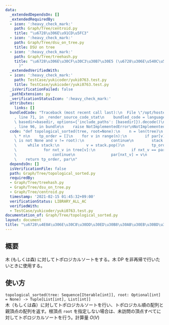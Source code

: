 ```yaml
---
data:
  _extendedDependsOn: []
  _extendedRequiredBy:
  - icon: ':heavy_check_mark:'
    path: Graph/Tree/centroid.py
    title: "\u6728\u306E\u91CD\u5FC3"
  - icon: ':heavy_check_mark:'
    path: Graph/Tree/dsu_on_tree.py
    title: DSU on tree
  - icon: ':heavy_check_mark:'
    path: Graph/Tree/treehash.py
    title: "\u6728\u306E\u30CF\u30C3\u30B7\u30E5 (\u6728\u306E\u540C\u578B\u5224\u5B9A\
      )"
  _extendedVerifiedWith:
  - icon: ':heavy_check_mark:'
    path: TestCase/yukicoder/yuki0763.test.py
    title: TestCase/yukicoder/yuki0763.test.py
  _isVerificationFailed: false
  _pathExtension: py
  _verificationStatusIcon: ':heavy_check_mark:'
  attributes:
    links: []
  bundledCode: "Traceback (most recent call last):\n  File \"/opt/hostedtoolcache/Python/3.10.2/x64/lib/python3.10/site-packages/onlinejudge_verify/documentation/build.py\"\
    , line 71, in _render_source_code_stat\n    bundled_code = language.bundle(stat.path,\
    \ basedir=basedir, options={'include_paths': [basedir]}).decode()\n  File \"/opt/hostedtoolcache/Python/3.10.2/x64/lib/python3.10/site-packages/onlinejudge_verify/languages/python.py\"\
    , line 96, in bundle\n    raise NotImplementedError\nNotImplementedError\n"
  code: "def topological_sorted(tree, root=None):\n    n = len(tree)\n    par = [-1]\
    \ * n\n    tp_order = []\n    for v in range(n):\n        if par[v] != -1 or (root\
    \ is not None and v != root):\n            continue\n        stack = [v]\n   \
    \     while stack:\n            v = stack.pop()\n            tp_order.append(v)\n\
    \            for nxt_v in tree[v]:\n                if nxt_v == par[v]:\n    \
    \                continue\n                par[nxt_v] = v\n                stack.append(nxt_v)\n\
    \    return tp_order, par\n"
  dependsOn: []
  isVerificationFile: false
  path: Graph/Tree/topological_sorted.py
  requiredBy:
  - Graph/Tree/treehash.py
  - Graph/Tree/dsu_on_tree.py
  - Graph/Tree/centroid.py
  timestamp: '2021-02-15 01:45:32+09:00'
  verificationStatus: LIBRARY_ALL_AC
  verifiedWith:
  - TestCase/yukicoder/yuki0763.test.py
documentation_of: Graph/Tree/topological_sorted.py
layout: document
title: "\u6728\u4E0A\u306E\u30C8\u30DD\u30ED\u30B8\u30AB\u30EB\u30BD\u30FC\u30C8"
---
```


## 概要
木 (もしくは森) に対してトポロジカルソートをする。木 DP を非再帰で行いたいときに使用する。

## 使い方
`topological_sorted(tree: Sequence[Iterable[int]], root: Optional[int] = None) -> Tuple[List[int], List[int]]`  
木（もしくは森）に対してトポロジカルソートを行い、トポロジカル順の配列と親頂点の配列を返す。根頂点 `root` を指定しない場合は、未訪問の頂点すべてに対してトポロジカルソートを行う。計算量 $O(V)$
